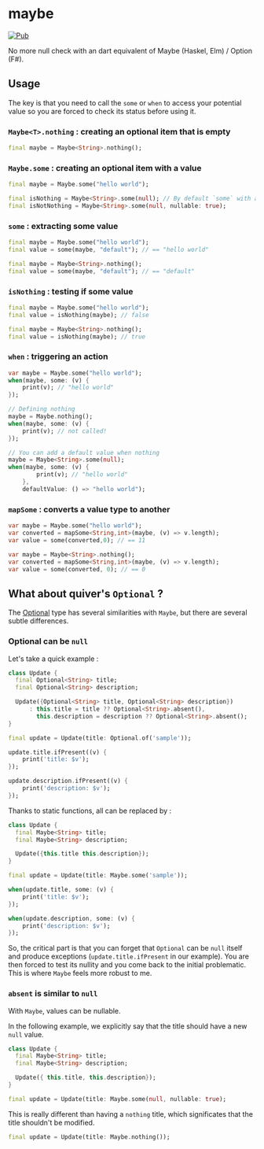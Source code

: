 # maybe

[![Pub](https://img.shields.io/pub/v/maybe.svg)](https://pub.dartlang.org/packages/maybe)

No more null check with an dart equivalent of Maybe (Haskel, Elm) / Option (F#).

## Usage

The key is that you need to call the `some` or `when` to access your potential value so you are forced to check its status before using it.

### `Maybe<T>.nothing` : creating an optional item that is empty

```dart
final maybe = Maybe<String>.nothing();
```

### `Maybe.some` : creating an optional item with a value

```dart
final maybe = Maybe.some("hello world");
```

```dart
final isNothing = Maybe<String>.some(null); // By default `some` with a null value is converted to `nothing`
final isNotNothing = Maybe<String>.some(null, nullable: true);
```

### `some` : extracting some value

```dart
final maybe = Maybe.some("hello world");
final value = some(maybe, "default"); // == "hello world"
```

```dart
final maybe = Maybe<String>.nothing();
final value = some(maybe, "default"); // == "default"
```

### `isNothing` : testing if some value

```dart
final maybe = Maybe.some("hello world");
final value = isNothing(maybe); // false
```

```dart
final maybe = Maybe<String>.nothing();
final value = isNothing(maybe); // true
```

### `when` : triggering an action

```dart
var maybe = Maybe.some("hello world");
when(maybe, some: (v) {
    print(v); // "hello world"
});

// Defining nothing
maybe = Maybe.nothing();
when(maybe, some: (v) {
    print(v); // not called!
});

// You can add a default value when nothing
maybe = Maybe<String>.some(null);
when(maybe, some: (v) {
        print(v); // "hello world"
    }, 
    defaultValue: () => "hello world");
```

### `mapSome` : converts a value type to another

```dart
var maybe = Maybe.some("hello world");
var converted = mapSome<String,int>(maybe, (v) => v.length);
var value = some(converted,0); // == 11
```

```dart
var maybe = Maybe<String>.nothing();
var converted = mapSome<String,int>(maybe, (v) => v.length);
var value = some(converted, 0); // == 0
```

## What about quiver's `Optional` ?

The [Optional](https://github.com/google/quiver-dart/blob/master/lib/src/core/optional.dart) type has several similarities with `Maybe`, but there are several subtle differences.

### Optional can be `null`

Let's take a quick example :

```dart
class Update {
  final Optional<String> title;
  final Optional<String> description;

  Update({Optional<String> title, Optional<String> description})
      : this.title = title ?? Optional<String>.absent(),
        this.description = description ?? Optional<String>.absent();
}

final update = Update(title: Optional.of('sample'));

update.title.ifPresent((v) {
    print('title: $v');
});

update.description.ifPresent((v) {
    print('description: $v');
});
```

Thanks to static functions, all can be replaced by :

```dart
class Update {
  final Maybe<String> title;
  final Maybe<String> description;

  Update({this.title this.description});
}

final update = Update(title: Maybe.some('sample'));

when(update.title, some: (v) {
    print('title: $v');
});

when(update.description, some: (v) {
    print('description: $v');
});
```

So, the critical part is that you can forget that `Optional` can be `null` itself and produce exceptions (`update.title.ifPresent` in our example). You are then forced to test its nullity and you come back to the initial problematic. This is where `Maybe` feels more robust to me.

### `absent` is similar to `null`

With `Maybe`, values can be nullable.

In the following example, we explicitly say that the title should have a new `null` value.

```dart
class Update {
  final Maybe<String> title;
  final Maybe<String> description;

  Update({ this.title, this.description});
}

final update = Update(title: Maybe.some(null, nullable: true);
```

This is really different than having a `nothing` title, which significates that the title shouldn't be modified.

```dart
final update = Update(title: Maybe.nothing());
```